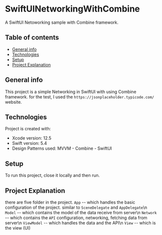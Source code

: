 # SwiftUINetworkingWithCombine
A SwiftUI Netoworking sample with Combine framework.

## Table of contents
* [General info](#general-info)
* [Technologies](#technologies)
* [Setup](#setup)
* [Project Explanation](#project-explanation)


## General info
This project is a simple Networking in SwiftUI with using Combine framework.
for the test, I used the `https://jsonplaceholder.typicode.com/` website.
	
## Technologies
Project is created with:
* Xcode version: 12.5
* Swift version: 5.4
* Design Patterns used: MVVM - Combine - SwiftUI

## Setup
To run this project, close it locally and then run.

## Project Explanation
there are five folder in the project.
`App` -- which handles the basic configuration of the project. similar to `SceneDelegate` and `AppDelegate`\n
`Model` --  which contains the model of the data receive from server\n
`Network` --  which contains the `API` configuration, networking, fetching data from server\n
`ViewModel` -- which handles the data and the API\n
`View` -- which is the view (UI)
